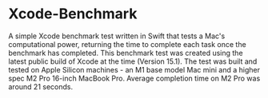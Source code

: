 # Xcode-Benchmark
A simple Xcode benchmark test written in Swift that tests a Mac's computational power, returning the time to complete each task once the benchmark has completed. 
This benchmark test was created using the latest public build of Xcode at the time (Version 15.1). 
The test was built and tested on Apple Silicon machines - an M1 base model Mac mini and a higher spec M2 Pro 16-inch MacBook Pro. 
Average completion time on M2 Pro was around 21 seconds.
